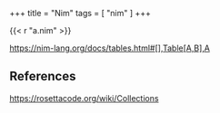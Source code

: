 +++
title = "Nim"
tags = [ "nim" ]
+++

{{< r "a.nim" >}}

<https://nim-lang.org/docs/tables.html#[],Table[A,B],A>

## References

<https://rosettacode.org/wiki/Collections>
